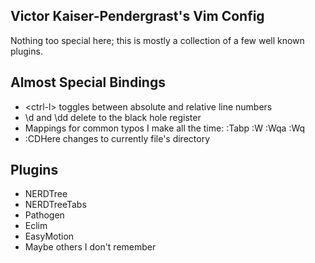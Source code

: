 ## Victor Kaiser-Pendergrast's Vim Config ##
Nothing too special here; this is mostly a collection of a few well known plugins.

## Almost Special Bindings ##
- \<ctrl-l\> toggles between absolute and relative line numbers
- \\d and \\dd delete to the black hole register
- Mappings for common typos I make all the time: :Tabp :W :Wqa :Wq
- :CDHere changes to currently file's directory

## Plugins ##
- NERDTree
- NERDTreeTabs
- Pathogen
- Eclim
- EasyMotion
- Maybe others I don't remember
